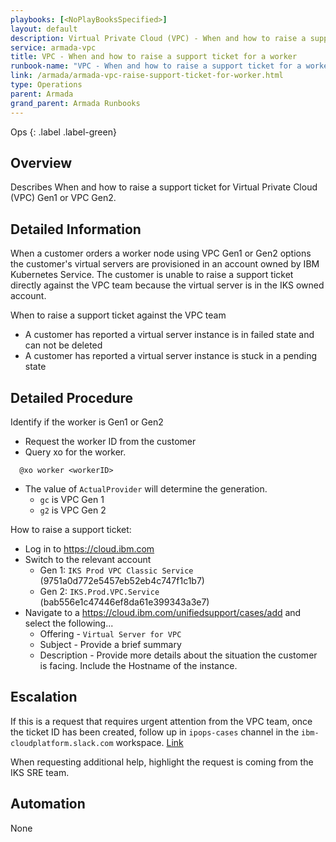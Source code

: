 ```yaml
---
playbooks: [<NoPlayBooksSpecified>]
layout: default
description: Virtual Private Cloud (VPC) - When and how to raise a support ticket for VPC workers
service: armada-vpc
title: VPC - When and how to raise a support ticket for a worker
runbook-name: "VPC - When and how to raise a support ticket for a worker."
link: /armada/armada-vpc-raise-support-ticket-for-worker.html
type: Operations
parent: Armada
grand_parent: Armada Runbooks
---
```


Ops
{: .label .label-green}

## Overview

Describes When and how to raise a support ticket for Virtual Private Cloud (VPC) Gen1 or VPC Gen2.

## Detailed Information

When a customer orders a worker node using VPC Gen1 or Gen2 options the
customer's virtual servers are provisioned in an account owned by IBM Kubernetes Service.
The customer is unable to raise a support ticket directly against the VPC team because
the virtual server is in the IKS owned account.

When to raise a support ticket against the VPC team

- A customer has reported a virtual server instance is in failed state and can not be deleted
- A customer has reported a virtual server instance is stuck in a pending state

## Detailed Procedure

Identify if the worker is Gen1 or Gen2

- Request the worker ID from the customer
- Query xo for the worker.

```text
  @xo worker <workerID>
```

- The value of `ActualProvider` will determine the generation.
  - `gc` is VPC Gen 1
  - `g2` is VPC Gen 2

How to raise a support ticket:

- Log in to <https://cloud.ibm.com>
- Switch to the relevant account
  - Gen 1: `IKS Prod VPC Classic Service` (9751a0d772e5457eb52eb4c747f1c1b7)
  - Gen 2: `IKS.Prod.VPC.Service` (bab556e1c47446ef8da61e399343a3e7)
- Navigate to a <https://cloud.ibm.com/unifiedsupport/cases/add> and select the following...
  - Offering - `Virtual Server for VPC`
  - Subject - Provide a brief summary
  - Description - Provide more details about the situation the customer is facing.
    Include the Hostname of the instance.

## Escalation

If this is a request that requires urgent attention from the VPC team, once the ticket ID has been created, follow up in `ipops-cases` channel in the `ibm-cloudplatform.slack.com` workspace. [Link](https://ibm-cloudplatform.slack.com/archives/CS62UR3RD)

When requesting additional help, highlight the request is coming from the IKS SRE team.

## Automation

None